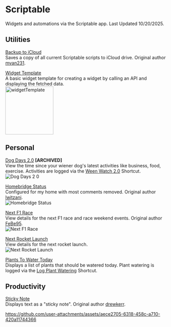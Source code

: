 # Scriptable
Widgets and automations via the Scriptable app. Last Updated 10/20/2025.

## Utilities
[Backup to iCloud](https://github.com/calikasten/scriptable-scripts/blob/main/Backup%20to%20iCloud.js) <br>
Saves a copy of all current Scriptable scripts to iCloud drive. Original author [mvan231](https://github.com/mvan231).

[Widget Template](https://github.com/calikasten/scriptable-scripts/blob/main/Widget%20Template.js) <br>
A basic widget template for creating a widget by calling an API and displaying the fetched data. <br>
<img width="150" height="150" alt="widgetTemplate" src="https://github.com/user-attachments/assets/12834219-f385-4744-84cd-04a31f1402bd" />


## Personal
[Dog Days 2.0](https://github.com/calikasten/scriptable-scripts/blob/main/Dog%20Days%202.0.js)           **[ARCHIVED]** <br>
View the time since your wiener dog's latest activities like business, food, exercise. Activities are logged via the [Ween Watch 2.0](https://github.com/calikasten/siri-shortcuts/blob/main/Ween%20Watch%202.0.shortcut) Shortcut. <br>
![Dog Days 2 0](https://github.com/user-attachments/assets/b354492c-a3b6-4942-bfd8-97e09c883984)

[Homebridge Status](https://github.com/calikasten/scriptable/blob/main/Homebridge%20Status.js) <br>
Configured for my home with most comments removed. Original author [lwitzani](https://github.com/lwitzani). <br>
![Homebridge Status](https://github.com/user-attachments/assets/83f37469-e858-4d92-9292-396868705257)

[Next F1 Race](https://github.com/calikasten/scriptable/blob/main/Next%20F1%20Race.js) <br>
View details for the next F1 race and race weekend events. Original author [FeBe95](https://gist.github.com/FeBe95). <br>
![Next F1 Race](https://github.com/user-attachments/assets/89dc39cb-8783-4c6e-8153-93cdf4089e75)

[Next Rocket Launch](https://github.com/calikasten/scriptable/blob/main/Next%20Rocket%20Launch.js) <br>
View details for the next rocket launch. <br>
![Next Rocket Launch](https://github.com/user-attachments/assets/5e07a066-408d-40a8-8377-cb24b5648c71)


[Plants To Water Today]() <br>
Displays a list of plants that should be watered today. Plant watering is logged via the [Log Plant Watering](https://github.com/calikasten/siri-shortcuts/blob/main/Log%20Plant%20Watering.shortcut) Shortcut.

## Productivity
[Sticky Note](https://github.com/calikasten/scriptable/blob/main/Sticky%20Note.js) <br>
Displays text as a "sticky note". Original author [drewkerr](https://github.com/drewkerr). <br>

https://github.com/user-attachments/assets/aece2705-6318-458c-a710-420a11744366
